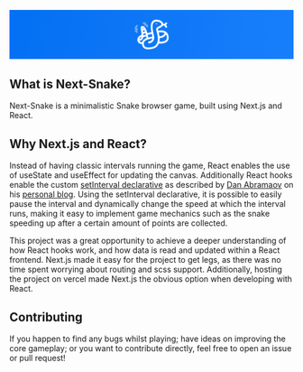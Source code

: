 ![](public/github-header.jpg)

## What is Next-Snake?
Next-Snake is a minimalistic Snake browser game, built using Next.js and React.

## Why Next.js and React?
Instead of having classic intervals running the game, React enables the use of useState and useEffect for updating the canvas. Additionally React hooks enable the custom [setInterval declarative](https://github.com/donavon/use-interval) as described by [Dan Abramaov](https://github.com/gaearon) on his [personal blog](https://overreacted.io/making-setinterval-declarative-with-react-hooks/). Using the setInterval declarative, it is possible to easily pause the interval and dynamically change the speed at which the interval runs, making it easy to implement game mechanics such as the snake speeding up after a certain amount of points are collected.

This project was a great opportunity to achieve a deeper understanding of how React hooks work, and how data is read and updated within a React frontend. Next.js made it easy for the project to get legs, as there was no time spent worrying about routing and scss support. Additionally, hosting the project on vercel made Next.js the obvious option when developing with React.

## Contributing
If you happen to find any bugs whilst playing; have ideas on improving the core gameplay; or you want to contribute directly, feel free to open an issue or pull request!